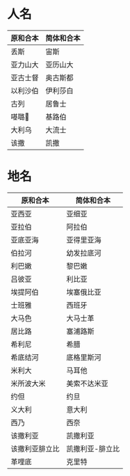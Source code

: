 # 人名
| 原和合本 | 简体和合本 |
| ------ | ---------- |
| 丢斯 | 宙斯 |
| 亚力山大 | 亚历山大 |
| 亚古士督 | 奥古斯都 |
| 以利沙伯 | 伊利莎白 |
| 古列 | 居鲁士 |
| 𠼻𡀔𪡈 | 基路伯 |
| 大利乌 | 大流士 |
| 该撒 | 凯撒 | 凯撒 |

# 地名
| 原和合本 | 简体和合本 |
| ------ | ---------- |
| 亚西亚 | 亚细亚 |
| 亚拉伯 | 阿拉伯 |
| 亚底亚海 | 亚得里亚海 |
| 伯拉河 | 幼发拉底河 |
| 利巴嫩 | 黎巴嫩 |
| 吕彼亚 | 利比亚 |
| 埃提阿伯 | 埃塞俄比亚 |
| 士班雅 | 西班牙 |
| 大马色 | 大马士革 |
| 居比路 | 塞浦路斯 |
| 希利尼 | 希腊 |
| 希底结河 | 底格里斯河 |
| 米利大 | 马耳他 |
| 米所波大米 | 美索不达米亚 |
| 约但 | 约旦 |
| 义大利 | 意大利 |
| 西乃 | 西奈 |
| 该撒利亚 | 凯撒利亚 |
| 该撒利亚腓立比 | 凯撒利亚-腓立比 |
| 革哩底 | 克里特 |
